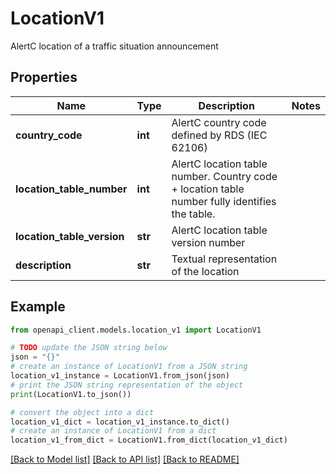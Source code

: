 # LocationV1

AlertC location of a traffic situation announcement

## Properties

Name | Type | Description | Notes
------------ | ------------- | ------------- | -------------
**country_code** | **int** | AlertC country code defined by RDS (IEC 62106) | 
**location_table_number** | **int** | AlertC location table number. Country code + location table number fully identifies the table. | 
**location_table_version** | **str** | AlertC location table version number | 
**description** | **str** | Textual representation of the location | 

## Example

```python
from openapi_client.models.location_v1 import LocationV1

# TODO update the JSON string below
json = "{}"
# create an instance of LocationV1 from a JSON string
location_v1_instance = LocationV1.from_json(json)
# print the JSON string representation of the object
print(LocationV1.to_json())

# convert the object into a dict
location_v1_dict = location_v1_instance.to_dict()
# create an instance of LocationV1 from a dict
location_v1_from_dict = LocationV1.from_dict(location_v1_dict)
```
[[Back to Model list]](../README.md#documentation-for-models) [[Back to API list]](../README.md#documentation-for-api-endpoints) [[Back to README]](../README.md)


